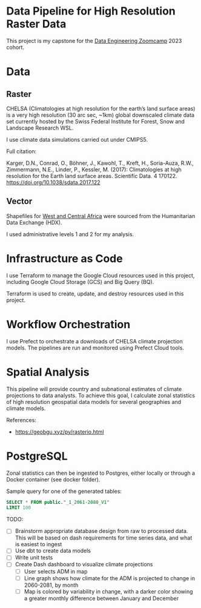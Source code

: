 # Data Pipeline for High Resolution Raster Data

This project is my capstone for the [Data Engineering Zoomcamp](https://github.com/DataTalksClub/data-engineering-zoomcamp) 2023 cohort.

# Data

## Raster

CHELSA (Climatologies at high resolution for the earth’s land surface areas) is a very high resolution (30 arc sec, ~1km) global downscaled climate data set currently hosted by the Swiss Federal Institute for Forest, Snow and Landscape Research WSL.

I use climate data simulations carried out under CMIPS5.

Full citation:

 Karger, D.N., Conrad, O., Böhner, J., Kawohl, T., Kreft, H., Soria-Auza, R.W., Zimmermann, N.E., Linder, P., Kessler, M. (2017): Climatologies at high resolution for the Earth land surface areas. Scientific Data. 4 170122. https://doi.org/10.1038/sdata.2017.122

 ## Vector

Shapefiles for [West and Central Africa](https://data.humdata.org/dataset/west-and-central-africa-administrative-boundaries-levels) were sourced from the Humanitarian Data Exchange (HDX).

I used administrative levels 1 and 2 for my analysis.

# Infrastructure as Code

I use Terraform to manage the Google Cloud resources used in this project, including Google Cloud Storage (GCS) and Big Query (BQ).

Terraform is used to create, update, and destroy resources used in this project.

# Workflow Orchestration

I use Prefect to orchestrate a downloads of CHELSA climate projection models. The pipelines are run and monitored using Prefect Cloud tools.

# Spatial Analysis

This pipeline will provide country and subnational estimates of climate projections to data analysts. To achieve this goal, I calculate zonal statistics of high resolution geospatial data models for several geographies and climate models.

References: 
* https://geobgu.xyz/py/rasterio.html

# PostgreSQL

Zonal statistics can then be ingested to Postgres, either locally or through a Docker container (see docker folder).

Sample query for one of the generated tables:

```SQL
SELECT * FROM public."_1_2061-2080_V1"
LIMIT 100
```

TODO:
- [ ] Brainstorm appropriate database design from raw to processed data. This will be based on dash requirements for time series data, and what is easiest to ingest
- [ ] Use dbt to create data models
- [ ] Write unit tests
- [ ] Create Dash dashboard to visualize climate projections
  - [ ] User selects ADM in map
  - [ ] Line graph shows how climate for the ADM is projected to change in 2060-2081, by month
  - [ ] Map is colored by variability in change, with a darker color showing a greater monthly difference between January and December

